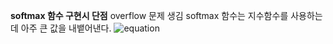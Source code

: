 **softmax 함수 구현시 단점**
overflow 문제 생김 softmax 함수는 지수함수를 사용하는데 아주 큰 값을 내뱉어낸다.
![equation](https://www.codecogs.com/eqnedit.php?latex=y_{k}=\frac{exp(a^{_{k}})}{\sum_{n}^{i=1}exp(a^{_{i}})})
